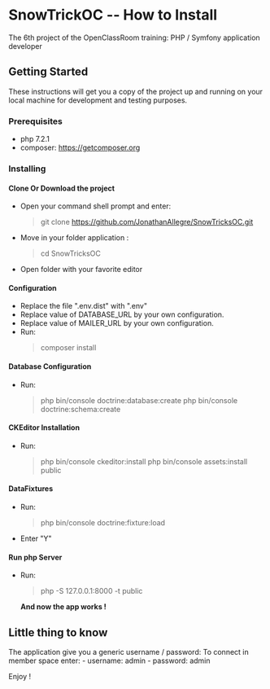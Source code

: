 
# SnowTrickOC -- How to Install  
  
The 6th project of the OpenClassRoom training: PHP / Symfony application developer  
  
## Getting Started  
These instructions will get you a copy of the project up and running on your local machine for development and testing purposes.  
  
### Prerequisites  
 - php 7.2.1  
 - composer: https://getcomposer.org  
  
### Installing  
  
 #### Clone Or Download the project
 - Open your command shell prompt and enter:
 
	> git clone https://github.com/JonathanAllegre/SnowTricksOC.git
	
 - Move in your folder application :
 
	> cd SnowTricksOC
	
 - Open folder with your favorite editor
 
 #### Configuration
 - Replace the file ".env.dist"  with ".env"
 - Replace value of DATABASE_URL by your own configuration.
 - Replace value of MAILER_URL by your own configuration.
 - Run:
	 > composer install

 #### Database Configuration
 - Run:
	 > php bin/console doctrine:database:create
	 > php bin/console doctrine:schema:create

 #### CKEditor Installation
 - Run:
	 > php bin/console ckeditor:install
	 > php bin/console assets:install public
	 
 #### DataFixtures
 - Run:
	> php bin/console doctrine:fixture:load
	
- Enter "Y"

 #### Run php Server
- Run:
	> php -S 127.0.0.1:8000 -t public

	**And now the app works !**

## Little thing to know

The application give you a generic username / password:
 To connect in member space enter:
	- username: admin
	- password: admin
	
Enjoy !
